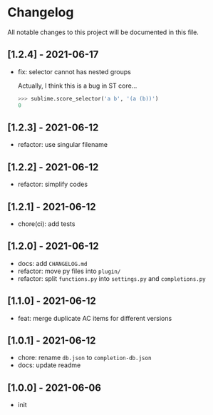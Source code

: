# Changelog

All notable changes to this project will be documented in this file.

## [1.2.4] - 2021-06-17

- fix: selector cannot has nested groups

  Actually, I think this is a bug in ST core...
  
  ```py
  >>> sublime.score_selector('a b', '(a (b))')
  0
  ```

## [1.2.3] - 2021-06-12

- refactor: use singular filename

## [1.2.2] - 2021-06-12

- refactor: simplify codes

## [1.2.1] - 2021-06-12

- chore(ci): add tests

## [1.2.0] - 2021-06-12

- docs: add `CHANGELOG.md`
- refactor: move py files into `plugin/`
- refactor: split `functions.py` into `settings.py` and `completions.py`

## [1.1.0] - 2021-06-12

- feat: merge duplicate AC items for different versions

## [1.0.1] - 2021-06-12

- chore: rename `db.json` to `completion-db.json`
- docs: update readme

## [1.0.0] - 2021-06-06

- init
